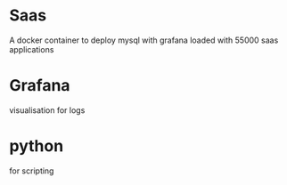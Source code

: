 # Saas
A docker container to deploy mysql with grafana loaded with 55000 saas applications


# Grafana
visualisation for logs

# python
for scripting
